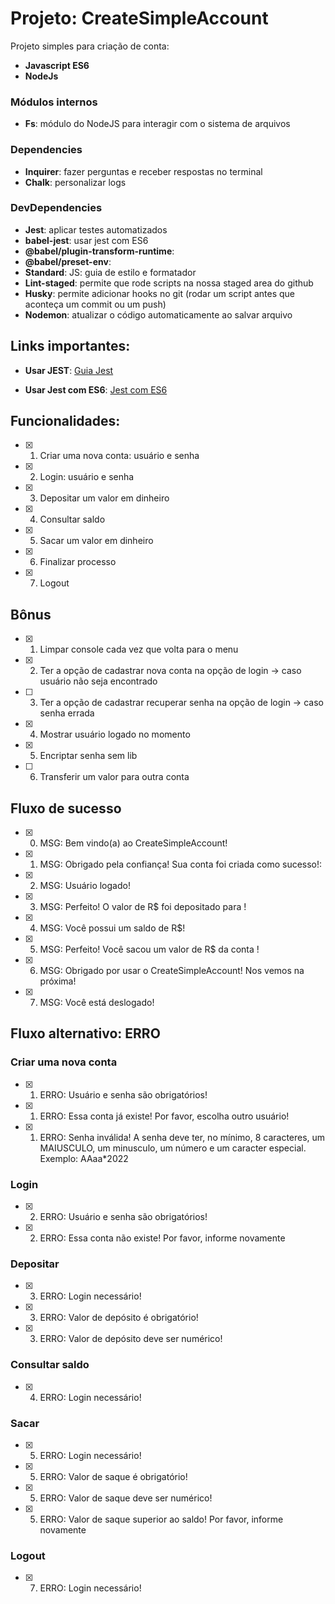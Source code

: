 # Projeto: CreateSimpleAccount

Projeto simples para criação de conta:

- **Javascript ES6**
- **NodeJs**

### Módulos internos

- **Fs**: módulo do NodeJS para interagir com o sistema de arquivos

### Dependencies

- **Inquirer**: fazer perguntas e receber respostas no terminal
- **Chalk**: personalizar logs

### DevDependencies

- **Jest**: aplicar testes automatizados
- **babel-jest**: usar jest com ES6
- **@babel/plugin-transform-runtime**:
- **@babel/preset-env**:
- **Standard**: JS: guia de estilo e formatador
- **Lint-staged**: permite que rode scripts na nossa staged area do github
- **Husky**: permite adicionar hooks no git (rodar um script antes que aconteça um commit ou um push)
- **Nodemon**: atualizar o código automaticamente ao salvar arquivo

## Links importantes:
- **Usar JEST**: [Guia Jest](https://oieduardorabelo.medium.com/jest-escrever-testes-nunca-foi-t%C3%A3o-divertido-5f0e1950ba10)

- **Usar Jest com ES6**: [Jest com ES6](https://stackoverflow.com/questions/35756479/does-jest-support-es6-import-export)

## Funcionalidades:

- [x] 1. Criar uma nova conta: usuário e senha
- [X] 2. Login: usuário e senha
- [X] 3. Depositar um valor em dinheiro
- [X] 4. Consultar saldo
- [X] 5. Sacar um valor em dinheiro
- [X] 6. Finalizar processo
- [X] 7. Logout

## Bônus

- [X] 1. Limpar console cada vez que volta para o menu
- [X] 2. Ter a opção de cadastrar nova conta na opção de login -> caso usuário não seja encontrado
- [ ] 3. Ter a opção de cadastrar recuperar senha na opção de login -> caso senha errada
- [X] 4. Mostrar usuário logado no momento
- [X] 5. Encriptar senha sem lib
- [ ] 6. Transferir um valor para outra conta

## Fluxo de sucesso

- [X] 0. MSG: Bem vindo(a) ao CreateSimpleAccount!
- [X] 1. MSG: Obrigado pela confiança! Sua conta foi criada como sucesso!: <usuario>
- [X] 2. MSG: Usuário <usuario> logado!
- [X] 3. MSG: Perfeito! O valor de R$<valor> foi depositado para <usuario>!
- [X] 4. MSG: Você possui um saldo de R$<valor>!
- [X] 5. MSG: Perfeito! Você sacou um valor de R$<valor> da conta <usuario>!
- [X] 6. MSG: Obrigado por usar o CreateSimpleAccount! Nos vemos na próxima!
- [X] 7. MSG: Você está deslogado!


## Fluxo alternativo: ERRO

### Criar uma nova conta
- [X] 1. ERRO: Usuário e senha são obrigatórios!
- [X] 1. ERRO: Essa conta já existe! Por favor, escolha outro usuário!
- [X] 1. ERRO: Senha inválida! A senha deve ter, no mínimo, 8 caracteres, um MAIUSCULO, um minusculo, um número e um caracter especial. Exemplo: AAaa*2022

### Login
- [X] 2. ERRO: Usuário e senha são obrigatórios!
- [X] 2. ERRO: Essa conta não existe! Por favor, informe novamente

### Depositar
- [X] 3. ERRO: Login necessário!
- [X] 3. ERRO: Valor de depósito é obrigatório!
- [X] 3. ERRO: Valor de depósito deve ser numérico!

### Consultar saldo
- [X] 4. ERRO: Login necessário!

### Sacar
- [X] 5. ERRO: Login necessário!
- [X] 5. ERRO: Valor de saque é obrigatório!
- [X] 5. ERRO: Valor de saque deve ser numérico!
- [X] 5. ERRO: Valor de saque superior ao saldo! Por favor, informe novamente

### Logout
- [X] 7. ERRO: Login necessário!